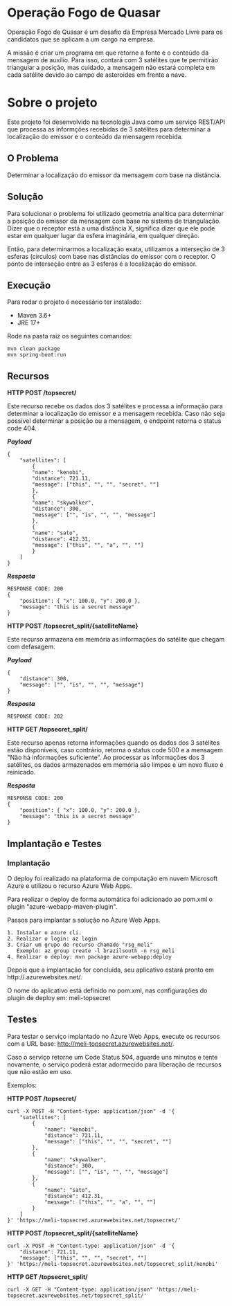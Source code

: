 # Operação Fogo de Quasar

Operação Fogo de Quasar é um desafio da Empresa Mercado Livre para os candidatos que se aplicam a um cargo na empresa.

A missão é criar um programa em que retorne a fonte e o conteúdo da mensagem de auxílio. Para isso, contará com 3 satélites que te permitirão triangular a posição, mas cuidado, a mensagem não estará completa em cada satélite devido ao campo de asteroides em frente a nave.

# Sobre o projeto 

Este projeto foi desenvolvido na tecnologia Java como um serviço REST/API que processa as informções recebidas de 3 satélites para determinar a localização do emissor e o conteúdo da mensagem recebida.

## O Problema 

Determinar a localização do emissor da mensagem com base na distância.

## Solução

Para solucionar o problema foi utilizado geometria analítica para determinar a posição do emissor da mensagem com base no sistema de triangulação. Dizer que o receptor está a uma distância X, significa dizer que ele pode estar em qualquer lugar da esfera imaginária, em qualquer direção. 

Então, para determinarmos a localização exata, utilizamos a interseção de 3 esferas (círculos) com base nas distâncias do emissor com o receptor. O ponto de interseção entre as 3 esferas é a localização do emissor.

## Execução 

Para rodar o projeto é necessário ter instalado:

* Maven 3.6+
* JRE 17+

Rode na pasta raiz os seguintes comandos:

    mvn clean package
    mvn spring-boot:run

## Recursos

**HTTP POST /topsecret/**

Este recurso recebe os dados dos 3 satélites e processa a informação para determinar a localização do emissor e a mensagem recebida. Caso não seja possível determinar a posição ou a mensagem, o endpoint retorna o status code 404.

***Payload***

    {
        "satellites": [
            {
            "name": "kenobi",
            "distance": 721.11,
            "message": ["this", "", "", "secret", ""]
            },
            {
            "name": "skywalker",
            "distance": 300,
            "message": ["", "is", "", "", "message"]
            },
            {
            "name": "sato",
            "distance": 412.31,
            "message": ["this", "", "a", "", ""]
            }
        ]
    }

***Resposta***

    RESPONSE CODE: 200 
    {
        "position": { "x": 100.0, "y": 200.0 },
        "message": "this is a secret message" 
    }

**HTTP POST /topsecret_split/{satelliteName}**

Este recurso armazena em memória as informações do satélite que chegam com defasagem. 

***Payload***

    {
        "distance": 300,
        "message": ["", "is", "", "", "message"]
    }

***Resposta***

    RESPONSE CODE: 202


**HTTP GET /topsecret_split/**

Este recurso apenas retorna informações quando os dados dos 3 satélites estão disponíveis, caso contrário, retorna o status code 500 e a mensagem "Não há informações suficiente". Ao processar as informações dos 3 satélites, os dados armazenados em memória são limpos e um novo fluxo é reinicado.

***Resposta***

    RESPONSE CODE: 200 
    {
        "position": { "x": 100.0, "y": 200.0 },
        "message": "this is a secret message" 
    }


## Implantação e Testes

### Implantação
O deploy foi realizado na plataforma de computação em nuvem Microsoft Azure e utilizou o recurso Azure Web Apps.

Para realizar o deploy de forma automática foi adicionado ao pom.xml o plugin "azure-webapp-maven-plugin". 

Passos para implantar a solução no Azure Web Apps.

    1. Instalar o azure cli.
    2. Realizar o login: az login
    3. Criar um grupo de recurso chamado "rsg_meli" 
       Exemplo: az group create -l brazilsouth -n rsg_meli
    4. Realizar o deploy: mvn package azure-webapp:deploy

Depois que a implantação for concluída, seu aplicativo estará pronto em http://<appName>.azurewebsites.net/.

O nome do aplicativo está definido no pom.xml, nas configurações do plugin de deploy em: <appName>meli-topsecret</appName>

## Testes

Para testar o serviço implantado no Azure Web Apps, execute os recursos com a URL base: http://meli-topsecret.azurewebsites.net/.

Caso o serviço retorne um Code Status 504, aguarde uns minutos e tente novamente, o serviço poderá estar adormecido para liberação de recursos que não estão em uso.

Exemplos: 

**HTTP POST /topsecret/**

    curl -X POST -H "Content-type: application/json" -d '{
        "satellites": [
            {
                "name": "kenobi",
                "distance": 721.11,
                "message": ["this", "", "", "secret", ""]
            },
            {
                "name": "skywalker",
                "distance": 300,
                "message": ["", "is", "", "", "message"]
            },
            {
                "name": "sato",
                "distance": 412.31,
                "message": ["this", "", "a", "", ""]
            }
        ]
    }' 'https://meli-topsecret.azurewebsites.net/topsecret/'



**HTTP POST /topsecret_split/{satelliteName}**

    curl -X POST -H "Content-type: application/json" -d '{
        "distance": 721.11,
        "message": ["this", "", "", "secret", ""]
    }' 'https://meli-topsecret.azurewebsites.net/topsecret_split/kenobi'    

**HTTP GET /topsecret_split/**

    curl -X GET -H "Content-type: application/json" 'https://meli-topsecret.azurewebsites.net/topsecret_split/'

